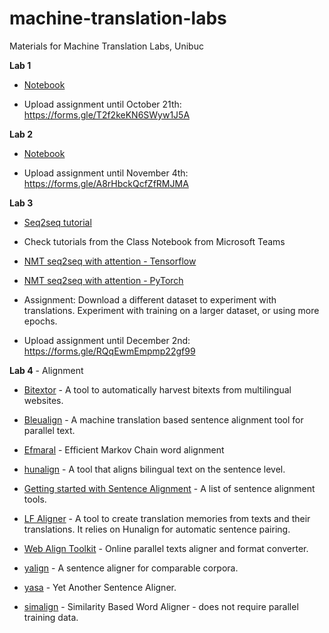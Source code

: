 # machine-translation-labs
Materials for Machine Translation Labs, Unibuc

**Lab 1** 

- [Notebook](https://github.com/bucuram/machine-translation-labs/blob/main/Lab1_MT.ipynb)

- Upload assignment until October 21th: https://forms.gle/T2f2keKN6SWyw1J5A

**Lab 2**

- [Notebook](https://github.com/bucuram/machine-translation-labs/blob/main/Lab2_MT.ipynb)

- Upload assignment until November 4th: https://forms.gle/A8rHbckQcfZfRMJMA

**Lab 3**

- [Seq2seq tutorial](https://jalammar.github.io/visualizing-neural-machine-translation-mechanics-of-seq2seq-models-with-attention/)

- Check tutorials from the Class Notebook from Microsoft Teams

- [NMT seq2seq with attention - Tensorflow](https://www.tensorflow.org/text/tutorials/nmt_with_attention)

- [NMT seq2seq with attention - PyTorch](https://pytorch.org/tutorials/intermediate/seq2seq_translation_tutorial.html)

- Assignment: Download a different dataset to experiment with translations. Experiment with training on a larger dataset, or using more epochs.

- Upload assignment until December 2nd: https://forms.gle/RQqEwmEmpmp22gf99

**Lab 4** - Alignment

- [Bitextor](https://github.com/bitextor/bitextor) - A tool to automatically harvest bitexts from multilingual websites. 

- [Bleualign](https://github.com/rsennrich/Bleualign) - A machine translation based sentence alignment tool for parallel text.

- [Efmaral](https://github.com/robertostling/efmaral) - Efficient Markov Chain word alignment

- [hunalign](https://github.com/danielvarga/hunalign) - A tool that aligns bilingual text on the sentence level.

- [Getting started with Sentence Alignment](https://textprocessing.org/getting-started-with-sentence-alignment) - A list of sentence alignment tools.

- [LF Aligner](https://sourceforge.net/projects/aligner/) - A tool to create translation memories from texts and their translations. It relies on Hunalign for automatic sentence pairing.

- [Web Align Toolkit](http://phraseotext.univ-grenoble-alpes.fr/webAlignToolkit/) - Online parallel texts aligner and format converter.

- [yalign](https://github.com/machinalis/yalign) - A sentence aligner for comparable corpora.

- [yasa](http://rali.iro.umontreal.ca/rali/?q=en/yasa) - Yet Another Sentence Aligner.

- [simalign](https://github.com/cisnlp/simalign) - Similarity Based Word Aligner - does not require parallel training data.




